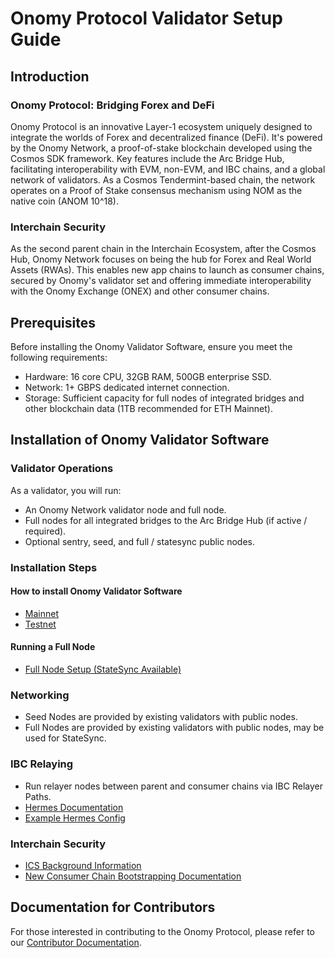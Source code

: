 
# Onomy Protocol Validator Setup Guide

## Introduction

### Onomy Protocol: Bridging Forex and DeFi

Onomy Protocol is an innovative Layer-1 ecosystem uniquely designed to integrate the worlds of Forex and decentralized finance (DeFi). It's powered by the Onomy Network, a proof-of-stake blockchain developed using the Cosmos SDK framework. Key features include the Arc Bridge Hub, facilitating interoperability with EVM, non-EVM, and IBC chains, and a global network of validators. As a Cosmos Tendermint-based chain, the network operates on a Proof of Stake consensus mechanism using NOM as the native coin (ANOM 10^18).

### Interchain Security

As the second parent chain in the Interchain Ecosystem, after the Cosmos Hub, Onomy Network focuses on being the hub for Forex and Real World Assets (RWAs). This enables new app chains to launch as consumer chains, secured by Onomy's validator set and offering immediate interoperability with the Onomy Exchange (ONEX) and other consumer chains.

## Prerequisites

Before installing the Onomy Validator Software, ensure you meet the following requirements:

- Hardware: 16 core CPU, 32GB RAM, 500GB enterprise SSD.
- Network: 1+ GBPS dedicated internet connection.
- Storage: Sufficient capacity for full nodes of integrated bridges and other blockchain data (1TB recommended for ETH Mainnet).

## Installation of Onomy Validator Software

### Validator Operations

As a validator, you will run:

- An Onomy Network validator node and full node.
- Full nodes for all integrated bridges to the Arc Bridge Hub (if active / required).
- Optional sentry, seed, and full / statesync public nodes.

### Installation Steps

#### How to install Onomy Validator Software

- [Mainnet](https://github.com/onomyprotocol/validator/tree/main/mainnet)
- [Testnet](https://github.com/onomyprotocol/validator/tree/main/testnet)

#### Running a Full Node

- [Full Node Setup (StateSync Available)](https://github.com/onomyprotocol/validator/blob/main/mainnet/docs/full.md)

### Networking

- Seed Nodes are provided by existing validators with public nodes.
- Full Nodes are provided by existing validators with public nodes, may be used for StateSync.

### IBC Relaying

- Run relayer nodes between parent and consumer chains via IBC Relayer Paths.
- [Hermes Documentation](https://hermes.informal.systems/)
- [Example Hermes Config](https://github.com/onomyprotocol/validator/ibc-relayers/example_hermes_config.toml)


### Interchain Security

- [ICS Background Information](https://github.com/onomyprotocol/validator/replicated-security/rs-overview.md)
- [New Consumer Chain Bootstrapping Documentation](https://github.com/onomyprotocol/validator/replicated-security/bootstrapping.md)


## Documentation for Contributors

For those interested in contributing to the Onomy Protocol, please refer to our [Contributor Documentation](https://github.com/onomyprotocol/validator/contributing).
